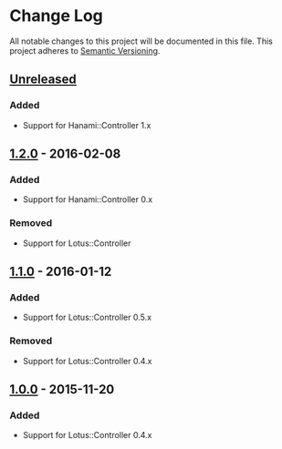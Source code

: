 # Change Log
All notable changes to this project will be documented in this file.
This project adheres to [Semantic Versioning](http://semver.org/).

## [Unreleased]
### Added
- Support for Hanami::Controller 1.x

## [1.2.0] - 2016-02-08
### Added
- Support for Hanami::Controller 0.x

### Removed
- Support for Lotus::Controller

## [1.1.0] - 2016-01-12
### Added
- Support for Lotus::Controller 0.5.x

### Removed
- Support for Lotus::Controller 0.4.x

## [1.0.0] - 2015-11-20
### Added
- Support for Lotus::Controller 0.4.x

[Unreleased]: https://github.com/Acornsgrow/newrelic_hanami/compare/v1.2.0...HEAD
[1.2.0]: https://github.com/Acornsgrow/newrelic_hanami/compare/v1.1.0...v1.2.0
[1.1.0]: https://github.com/Acornsgrow/newrelic_hanami/compare/v1.0.0...v1.1.0
[1.0.0]: https://github.com/Acornsgrow/newrelic_hanami/compare/a605c38ae3a7ad1ef9c0c72508a2d3379c2e6095...v1.0.0

